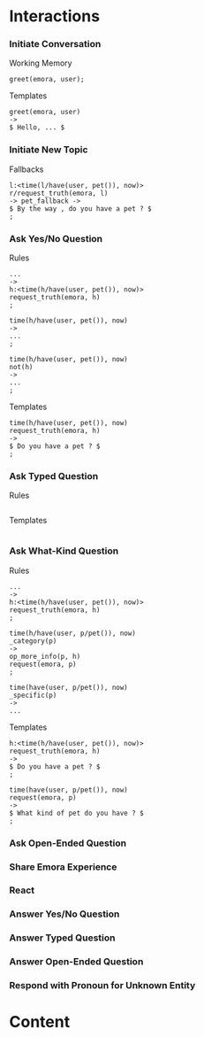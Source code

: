 # Interactions

### Initiate Conversation

Working Memory
```
greet(emora, user);
```

Templates
```
greet(emora, user)
->
$ Hello, ... $
```

### Initiate New Topic

Fallbacks
```
l:<time(l/have(user, pet()), now)>
r/request_truth(emora, l)
-> pet_fallback ->
$ By the way , do you have a pet ? $
;
```

### Ask Yes/No Question

Rules
```
... 
-> 
h:<time(h/have(user, pet()), now)> 
request_truth(emora, h)
;

time(h/have(user, pet()), now)
->
...
;

time(h/have(user, pet()), now)
not(h)
->
...
;
```

Templates
```
time(h/have(user, pet()), now)
request_truth(emora, h)
->
$ Do you have a pet ? $
;
```

### Ask Typed Question

Rules
```

```

Templates
```

```


### Ask What-Kind Question

Rules
```
... 
-> 
h:<time(h/have(user, pet()), now)> 
request_truth(emora, h)
;

time(h/have(user, p/pet()), now)
_category(p)
->
op_more_info(p, h)
request(emora, p)
;

time(have(user, p/pet()), now)
_specific(p)
->
...
```
Templates
```
h:<time(h/have(user, pet()), now)> 
request_truth(emora, h)
->
$ Do you have a pet ? $
;

time(have(user, p/pet()), now)
request(emora, p)
->
$ What kind of pet do you have ? $
;
```

### Ask Open-Ended Question



### Share Emora Experience


### React


### Answer Yes/No Question


### Answer Typed Question


### Answer Open-Ended Question


### Respond with Pronoun for Unknown Entity


# Content